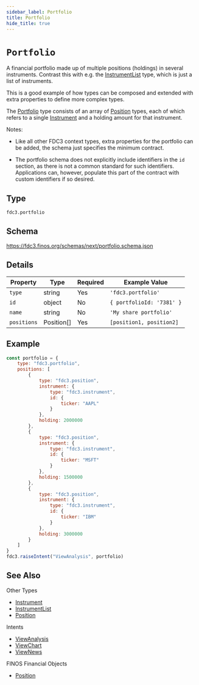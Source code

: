 ```yaml
---
sidebar_label: Portfolio
title: Portfolio
hide_title: true
---
```

# `Portfolio`

A financial portfolio made up of multiple positions (holdings) in several instruments. Contrast this
with e.g. the [InstrumentList](InstrumentList) type, which is just a list of instruments.

This is a good example of how types can be composed and extended with extra properties to define more complex types.

The [Portfolio](Portfolio) type consists of an array of [Position](Position) types, each of which
refers to a single [Instrument](Instrument) and a holding amount for that instrument.

Notes:

- Like all other FDC3 context types, extra properties for the portfolio can be added, the schema just 
specifies the minimum contract.

- The portfolio schema does not explicitly include identifiers in the `id` section, as there
is not a common standard for such identifiers. Applications can, however, populate
this part of the contract with custom identifiers if so desired.

## Type

`fdc3.portfolio`

## Schema

https://fdc3.finos.org/schemas/next/portfolio.schema.json

## Details

| Property     | Type       | Required | Example Value             |
|--------------|------------|----------|---------------------------|
| `type`       | string     | Yes      | `'fdc3.portfolio'`        |
| `id`         | object     | No       | `{ portfolioId: '7381' }` |
| `name`       | string     | No       | `'My share portfolio'`    |
| `positions`  | Position[] | Yes      | `[position1, position2]`  |

## Example

```js
const portfolio = {
    type: "fdc3.portfolio",
    positions: [
        {
            type: "fdc3.position",
            instrument: {
                type: "fdc3.instrument",
                id: {
                    ticker: "AAPL"
                }
            },
            holding: 2000000
        },
        {
            type: "fdc3.position",
            instrument: {
                type: "fdc3.instrument",
                id: {
                    ticker: "MSFT"
                }
            },
            holding: 1500000
        },
        {
            type: "fdc3.position",
            instrument: {
                type: "fdc3.instrument",
                id: {
                    ticker: "IBM"
                }
            },
            holding: 3000000
        }
    ]
}
fdc3.raiseIntent("ViewAnalysis", portfolio)
```

## See Also

Other Types
- [Instrument](Instrument)
- [InstrumentList](InstrumentList)
- [Position](Position)

Intents
- [ViewAnalysis](../../intents/ref/ViewAnalysis)
- [ViewChart](../../intents/ref/ViewChart)
- [ViewNews](../../intents/ref/ViewNews)

FINOS Financial Objects
- [Position](https://fo.finos.org/docs/objects/portfolio)
